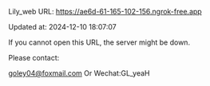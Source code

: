Lily_web URL: https://ae6d-61-165-102-156.ngrok-free.app

Updated at: 2024-12-10 18:07:07

If you cannot open this URL, the server might be down.

Please contact: 

goley04@foxmail.com Or Wechat:GL_yeaH